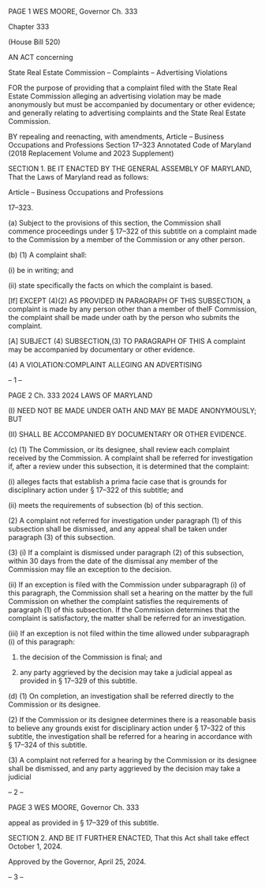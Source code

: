 PAGE 1
WES MOORE, Governor Ch. 333

Chapter 333

(House Bill 520)

AN ACT concerning

State Real Estate Commission – Complaints – Advertising Violations

FOR the purpose of providing that a complaint filed with the State Real Estate Commission
alleging an advertising violation may be made anonymously but must be
accompanied by documentary or other evidence; and generally relating to advertising
complaints and the State Real Estate Commission.

BY repealing and reenacting, with amendments,
Article – Business Occupations and Professions
Section 17–323
Annotated Code of Maryland
(2018 Replacement Volume and 2023 Supplement)

SECTION 1. BE IT ENACTED BY THE GENERAL ASSEMBLY OF MARYLAND,
That the Laws of Maryland read as follows:

Article – Business Occupations and Professions

17–323.

(a) Subject to the provisions of this section, the Commission shall commence
proceedings under § 17–322 of this subtitle on a complaint made to the Commission by a
member of the Commission or any other person.

(b) (1) A complaint shall:

(i) be in writing; and

(ii) state specifically the facts on which the complaint is based.

[If] EXCEPT (4)(2) AS PROVIDED IN PARAGRAPH OF THIS
SUBSECTION, a complaint is made by any person other than a member of theIF
Commission, the complaint shall be made under oath by the person who submits the
complaint.

[A] SUBJECT (4) SUBSECTION,(3) TO PARAGRAPH OF THIS A
complaint may be accompanied by documentary or other evidence.

(4) A VIOLATION:COMPLAINT ALLEGING AN ADVERTISING

– 1 –

PAGE 2
Ch. 333 2024 LAWS OF MARYLAND

(I) NEED NOT BE MADE UNDER OATH AND MAY BE MADE
ANONYMOUSLY; BUT

(II) SHALL BE ACCOMPANIED BY DOCUMENTARY OR OTHER
EVIDENCE.

(c) (1) The Commission, or its designee, shall review each complaint received
by the Commission. A complaint shall be referred for investigation if, after a review under
this subsection, it is determined that the complaint:

(i) alleges facts that establish a prima facie case that is grounds for
disciplinary action under § 17–322 of this subtitle; and

(ii) meets the requirements of subsection (b) of this section.

(2) A complaint not referred for investigation under paragraph (1) of this
subsection shall be dismissed, and any appeal shall be taken under paragraph (3) of this
subsection.

(3) (i) If a complaint is dismissed under paragraph (2) of this
subsection, within 30 days from the date of the dismissal any member of the Commission
may file an exception to the decision.

(ii) If an exception is filed with the Commission under subparagraph
(i) of this paragraph, the Commission shall set a hearing on the matter by the full
Commission on whether the complaint satisfies the requirements of paragraph (1) of this
subsection. If the Commission determines that the complaint is satisfactory, the matter
shall be referred for an investigation.

(iii) If an exception is not filed within the time allowed under
subparagraph (i) of this paragraph:

1. the decision of the Commission is final; and

2. any party aggrieved by the decision may take a judicial
appeal as provided in § 17–329 of this subtitle.

(d) (1) On completion, an investigation shall be referred directly to the
Commission or its designee.

(2) If the Commission or its designee determines there is a reasonable basis
to believe any grounds exist for disciplinary action under § 17–322 of this subtitle, the
investigation shall be referred for a hearing in accordance with § 17–324 of this subtitle.

(3) A complaint not referred for a hearing by the Commission or its
designee shall be dismissed, and any party aggrieved by the decision may take a judicial

– 2 –

PAGE 3
WES MOORE, Governor Ch. 333

appeal as provided in § 17–329 of this subtitle.

SECTION 2. AND BE IT FURTHER ENACTED, That this Act shall take effect
October 1, 2024.

Approved by the Governor, April 25, 2024.

– 3 –